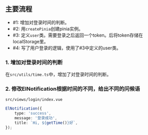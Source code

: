 ## 主要流程
- #1: 增加对登录时间的判断。
- #2: 用`createPinia`创建pinia实例。
- #3: 定义`user`类。需要登录之后返回一个token。后将token存储在localStorage里。
- #4: 写了用户登录的逻辑，使用了#3中定义的user类。

### 1. **增加对登录时间的判断**
在`src/utils/time.ts`中，增加了对登录时间的判断。

### 2. **修改ElNotification根据时间的不同，给出不同的问候语**
`src/views/login/index.vue`
```ts
ElNotification({
    type: 'success',
    message: '登录成功',
    title: `Hi, ${getTime()}好`,
});
```